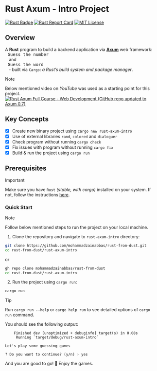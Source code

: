 # Rust Axum - Intro Project

[![Rust Badge](https://img.shields.io/badge/Rust-000000?style=flat&logo=rust&logoColor=white)](https://play.rust-lang.org/) [![Rust Report Card](https://rust-reportcard.xuri.me/badge/github.com/mohammadzainabbas/rust-from-dust)](https://github.com/mohammadzainabbas/rust-from-dust/tree/main/rust-axum-intro) [![MIT License](https://badgen.net/github/license/mohammadzainabbas/rust-from-dust?icon=github)](https://github.com/mohammadzainabbas/rust-from-dust?tab=MIT-1-ov-file)

## Overview

A **Rust** program to build a backend application via [**Axum**]() web framework: <kbd> <br> Guess the number <br> </kbd> and <kbd> <br> Guess the word <br> </kbd> - built via `Cargo`: _a Rust’s build system and package manager_.

> [!NOTE]
> Below mentioned video on _YouTube_ was used as a starting point for this project. 
> [![Rust Axum Full Course - Web Development (GitHub repo updated to Axum 0.7)](http://img.youtube.com/vi/XZtlD_m59sM/0.jpg)](http://www.youtube.com/watch?v=XZtlD_m59sM)

## Key Concepts

- [x] Create new binary project using `cargo new rust-axum-intro`
- [x] Use of external libraries `rand`, `colored` and `dialoguer`
- [x] Check program without running `cargo check`
- [x] Fix issues with program without running `cargo fix`
- [x] Build & run the project using `cargo run`

## Prerequisites

> [!IMPORTANT]
> Make sure you have `Rust` _(stable, with cargo)_ installed on your system. If not, follow the instructions [here](https://www.rust-lang.org/tools/install).

### Quick Start

> [!NOTE]
> Follow below mentioned steps to run the project on your local machine.

1. Clone the repository and navigate to `rust-axum-intro` directory:

```bash
git clone https://github.com/mohammadzainabbas/rust-from-dust.git
cd rust-from-dust/rust-axum-intro
```

or

```bash
gh repo clone mohammadzainabbas/rust-from-dust
cd rust-from-dust/rust-axum-intro
```

2. Run the project using `cargo run`:

```bash
cargo run
```

> [!TIP]
> Run `cargo run --help` or `cargo help run` to see detailed options of `cargo run` command.

You should see the following output:

```console
    Finished dev [unoptimized + debuginfo] target(s) in 0.08s
     Running `target/debug/rust-axum-intro`

Let's play some guessing games

? Do you want to continue? (y/n) › yes
```

And you are good to go! 🎉 Enjoy the games.
